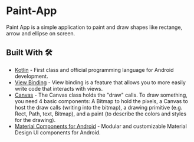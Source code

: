 # Paint-App
Paint App is a simple application to paint and draw shapes like rectange, arrow and ellipse on screen.
<br />

## Built With 🛠
- [Kotlin](https://kotlinlang.org/) - First class and official programming language for Android development.
- [View Binding](https://developer.android.com/topic/libraries/view-binding) - View binding is a feature that allows you to more easily write code that interacts with views.
- [Canvas](https://developer.android.com/reference/android/graphics/Canvas?authuser=1) - The Canvas class holds the "draw" calls. To draw something, you need 4 basic components: A Bitmap to hold the pixels, a Canvas to host the draw calls (writing into the bitmap), a drawing primitive (e.g. Rect, Path, text, Bitmap), and a paint (to describe the colors and styles for the drawing).
- [Material Components for Android](https://github.com/material-components/material-components-android) - Modular and customizable Material Design UI components for Android.



